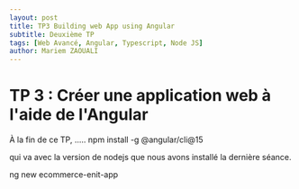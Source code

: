 ```yaml
---
layout: post
title: TP3 Building web App using Angular
subtitle: Deuxième TP
tags: [Web Avancé, Angular, Typescript, Node JS]
author: Mariem ZAOUALI
---
```


# TP 3 : Créer une application web à l'aide de l'Angular
À la fin de ce TP, .....
npm install -g @angular/cli@15

qui va avec la version de nodejs que nous avons installé la dernière séance.

ng new ecommerce-enit-app

